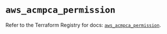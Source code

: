 # `aws_acmpca_permission`

Refer to the Terraform Registry for docs: [`aws_acmpca_permission`](https://registry.terraform.io/providers/hashicorp/aws/5.77.0/docs/resources/acmpca_permission).
